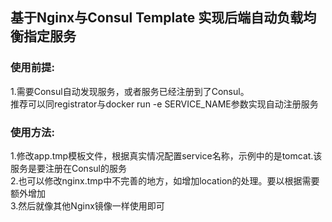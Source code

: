 ## 基于Nginx与Consul Template 实现后端自动负载均衡指定服务



### 使用前提:
1.需要Consul自动发现服务，或者服务已经注册到了Consul。</br>
推荐可以同registrator与docker run -e SERVICE_NAME参数实现自动注册服务</br>


### 使用方法:
1.修改app.tmp模板文件，根据真实情况配置service名称，示例中的是tomcat.该服务是要注册在Consul的服务</br>
2.也可以修改nginx.tmp中不完善的地方，如增加location的处理。要以根据需要额外增加</br>
3.然后就像其他Nginx镜像一样使用即可</br>
